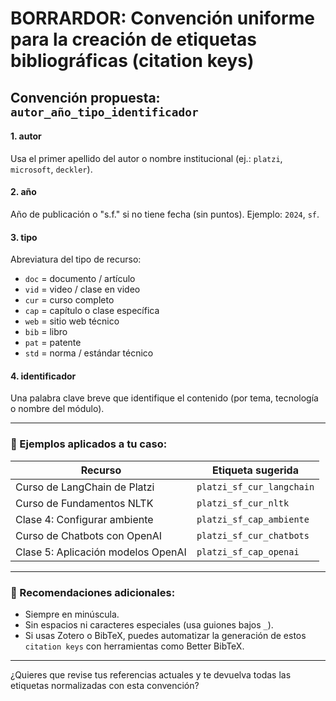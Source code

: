 # **BORRARDOR: Convención uniforme para la creación de etiquetas bibliográficas (citation keys)**

## Convención propuesta: `autor_año_tipo_identificador`

#### 1. **autor**

Usa el primer apellido del autor o nombre institucional (ej.: `platzi`, `microsoft`, `deckler`).

#### 2. **año**

Año de publicación o "s.f." si no tiene fecha (sin puntos). Ejemplo: `2024`, `sf`.

#### 3. **tipo**

Abreviatura del tipo de recurso:

* `doc` = documento / artículo
* `vid` = video / clase en video
* `cur` = curso completo
* `cap` = capítulo o clase específica
* `web` = sitio web técnico
* `bib` = libro
* `pat` = patente
* `std` = norma / estándar técnico

#### 4. **identificador**

Una palabra clave breve que identifique el contenido (por tema, tecnología o nombre del módulo).

---

### 🧠 Ejemplos aplicados a tu caso:

| Recurso                            | Etiqueta sugerida         |
| ---------------------------------- | ------------------------- |
| Curso de LangChain de Platzi       | `platzi_sf_cur_langchain` |
| Curso de Fundamentos NLTK          | `platzi_sf_cur_nltk`      |
| Clase 4: Configurar ambiente       | `platzi_sf_cap_ambiente`  |
| Curso de Chatbots con OpenAI       | `platzi_sf_cur_chatbots`  |
| Clase 5: Aplicación modelos OpenAI | `platzi_sf_cap_openai`    |

---

### 📌 Recomendaciones adicionales:

* Siempre en minúscula.
* Sin espacios ni caracteres especiales (usa guiones bajos `_`).
* Si usas Zotero o BibTeX, puedes automatizar la generación de estos `citation keys` con herramientas como Better BibTeX.

---

¿Quieres que revise tus referencias actuales y te devuelva todas las etiquetas normalizadas con esta convención?
